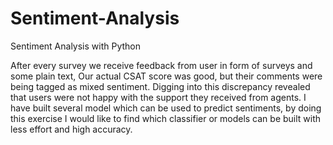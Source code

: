 # Sentiment-Analysis
Sentiment Analysis with Python

After every survey we receive feedback from user in form of surveys and some plain text, Our actual CSAT score was good, but their comments were being tagged as mixed sentiment. Digging into this discrepancy revealed that users were not happy with the support they received from agents.
I have built several model which can be used to predict sentiments, by doing this exercise I would like to find which classifier or models can be built with less effort and high accuracy.

